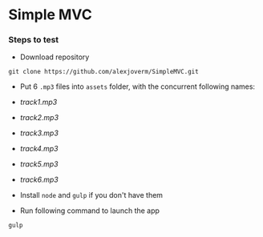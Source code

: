 # Simple MVC

### Steps to test

* Download repository

```
git clone https://github.com/alexjoverm/SimpleMVC.git
```

* Put 6 `.mp3` files into `assets` folder, with the concurrent following names: 
 * *track1.mp3*
 * *track2.mp3*
 * *track3.mp3*
 * *track4.mp3*
 * *track5.mp3*
 * *track6.mp3*

* Install `node` and `gulp` if you don't have them
* Run following command to launch the app

```bash
gulp
```